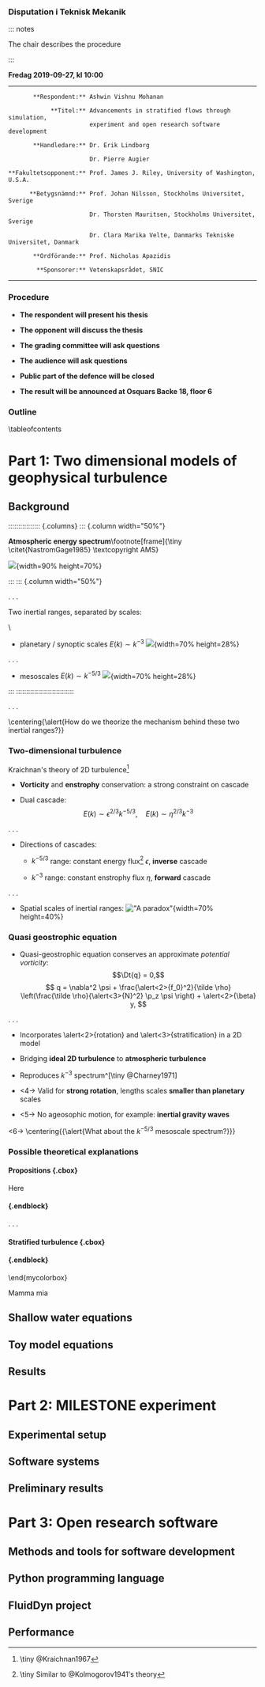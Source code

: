 ### Disputation i Teknisk Mekanik

::: notes

  The chair describes the procedure

:::


**Fredag 2019-09-27, kl 10:00**

-------------------------- ----------------------------------------------------------------
           **Respondent:** Ashwin Vishnu Mohanan

                **Titel:** Advancements in stratified flows through simulation,
                           experiment and open research software development

           **Handledare:** Dr. Erik Lindborg

                           Dr. Pierre Augier

    **Fakultetsopponent:** Prof. James J. Riley, University of Washington, U.S.A.

          **Betygsnämnd:** Prof. Johan Nilsson, Stockholms Universitet, Sverige

                           Dr. Thorsten Mauritsen, Stockholms Universitet, Sverige

                           Dr. Clara Marika Velte, Danmarks Tekniske Universitet, Danmark

           **Ordförande:** Prof. Nicholas Apazidis

            **Sponsorer:** Vetenskapsrådet, SNIC

-------------------------- ----------------------------------------------------------------


### Procedure


-   **The respondent will present his thesis**

-   **The opponent will discuss the thesis**

-   **The grading committee will ask questions**

-   **The audience will ask questions**

-   **Public part of the defence will be closed**

-   **The result will be announced at Osquars Backe 18, floor 6**

### Outline

\tableofcontents

# Part 1: Two dimensional models of geophysical turbulence

## Background

:::::::::::::::: {.columns}
::: {.column width="50%"}

**Atmospheric energy spectrum**\footnote[frame]{\tiny \citet{NastromGage1985} \textcopyright AMS}

![](../imgs/NastromGage.png){width=90% height=70%}
<!-- ![Power spectrum of velocities and potential temperature](../imgs/NastromGage.png){width=80% height=60%} -->


:::
::: {.column width="50%"}

. . .


Two inertial ranges, separated by scales:

\ 

- planetary / synoptic scales $E(k) \sim k^{-3}$
  ![](../imgs/synoptic.jpg){width=70% height=28%}


. . .

- mesoscales $E(k) \sim k^{-5/3}$
  ![](../imgs/mesoscale.jpg){width=70% height=28%}


:::
:::::::::::::::::::::::::::::

. . .

\centering{\alert{How do we theorize the mechanism behind these two inertial ranges?}}

### Two-dimensional turbulence

Kraichnan's theory of 2D turbulence[^kraichnan]

- **Vorticity** and **enstrophy** conservation: a strong constraint on cascade

- Dual cascade:
$$E(k) \sim \epsilon^{2/3}k^{-5/3},\quad E(k) \sim \eta^{2/3}k^{-3}$$

. . .

- Directions of cascades:

  - $k^{-5/3}$ range: constant energy flux[^kolmo] $\epsilon$, **inverse** cascade

  - $k^{-3}$ range: constant enstrophy flux $\eta$, **forward** cascade

. . .

- Spatial scales of inertial ranges:
  !["A paradox"[^frisch]](../imgs/cascade_horiz.png){width=70% height=40%}

[^kraichnan]: \tiny @Kraichnan1967
[^kolmo]: \tiny Similar to @Kolmogorov1941's theory
[^frisch]: @Frisch

### Quasi geostrophic equation

- Quasi-geostrophic equation conserves an approximate *potential vorticity*:
  $$\Dt{q} = 0,$$
  $$ q = \nabla^2 \psi + \frac{\alert<2>{f_0}^2}{\tilde \rho}
  \left(\frac{\tilde \rho}{\alert<3>{N}^2} \p_z \psi \right) + \alert<2>{\beta} y, $$

. . .

- Incorporates \alert<2>{rotation} and \alert<3>{stratification} in a 2D model

- Bridging **ideal 2D turbulence** to **atmospheric turbulence**

- Reproduces $k^{-3}$ spectrum^[\tiny @Charney1971]

- <4-> Valid for **strong rotation**, lengths scales **smaller than
  planetary** scales

- <5-> No ageosophic motion, for example: **inertial gravity waves**

<6-> \centering{{\alert{What about the $k^{-5/3}$ mesoscale spectrum?}}}


### Possible theoretical explanations

#### Propositions {.cbox}

Here

#### {.endblock}

. . .

#### Stratified turbulence {.cbox}


#### {.endblock}

\end{mycolorbox}

Mamma mia


## Shallow water equations




## Toy model equations



## Results

# Part 2: MILESTONE experiment

## Experimental setup

## Software systems

## Preliminary results


# Part 3: Open research software

## Methods and tools for software development

## Python programming language

## FluidDyn project

## Performance

